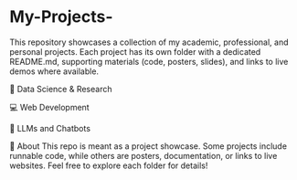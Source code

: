 # My-Projects-
This repository showcases a collection of my academic, professional, and personal projects. Each project has its own folder with a dedicated README.md, supporting materials (code, posters, slides), and links to live demos where available.

🚗 Data Science & Research

💻 Web Development

🧪 LLMs and Chatbots 

📌 About
This repo is meant as a project showcase. Some projects include runnable code, while others are posters, documentation, or links to live websites.
Feel free to explore each folder for details!
